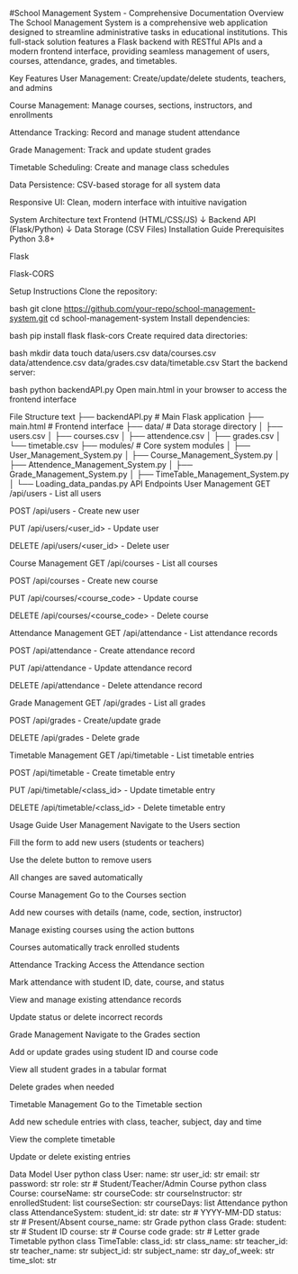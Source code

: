 #School Management System - Comprehensive Documentation
Overview
The School Management System is a comprehensive web application designed to streamline administrative tasks in educational institutions. This full-stack solution features a Flask backend with RESTful APIs and a modern frontend interface, providing seamless management of users, courses, attendance, grades, and timetables.

Key Features
User Management: Create/update/delete students, teachers, and admins

Course Management: Manage courses, sections, instructors, and enrollments

Attendance Tracking: Record and manage student attendance

Grade Management: Track and update student grades

Timetable Scheduling: Create and manage class schedules

Data Persistence: CSV-based storage for all system data

Responsive UI: Clean, modern interface with intuitive navigation

System Architecture
text
Frontend (HTML/CSS/JS) 
       ↓
Backend API (Flask/Python)
       ↓
Data Storage (CSV Files)
Installation Guide
Prerequisites
Python 3.8+

Flask

Flask-CORS

Setup Instructions
Clone the repository:

bash
git clone https://github.com/your-repo/school-management-system.git
cd school-management-system
Install dependencies:

bash
pip install flask flask-cors
Create required data directories:

bash
mkdir data
touch data/users.csv data/courses.csv data/attendence.csv data/grades.csv data/timetable.csv
Start the backend server:

bash
python backendAPI.py
Open main.html in your browser to access the frontend interface

File Structure
text
├── backendAPI.py             # Main Flask application
├── main.html                 # Frontend interface
├── data/                     # Data storage directory
│   ├── users.csv
│   ├── courses.csv
│   ├── attendence.csv
│   ├── grades.csv
│   └── timetable.csv
├── modules/                  # Core system modules
│   ├── User_Management_System.py
│   ├── Course_Management_System.py
│   ├── Attendence_Management_System.py
│   ├── Grade_Management_System.py
│   ├── TimeTable_Management_System.py
│   └── Loading_data_pandas.py
API Endpoints
User Management
GET /api/users - List all users

POST /api/users - Create new user

PUT /api/users/<user_id> - Update user

DELETE /api/users/<user_id> - Delete user

Course Management
GET /api/courses - List all courses

POST /api/courses - Create new course

PUT /api/courses/<course_code> - Update course

DELETE /api/courses/<course_code> - Delete course

Attendance Management
GET /api/attendance - List attendance records

POST /api/attendance - Create attendance record

PUT /api/attendance - Update attendance record

DELETE /api/attendance - Delete attendance record

Grade Management
GET /api/grades - List all grades

POST /api/grades - Create/update grade

DELETE /api/grades - Delete grade

Timetable Management
GET /api/timetable - List timetable entries

POST /api/timetable - Create timetable entry

PUT /api/timetable/<class_id> - Update timetable entry

DELETE /api/timetable/<class_id> - Delete timetable entry

Usage Guide
User Management
Navigate to the Users section

Fill the form to add new users (students or teachers)

Use the delete button to remove users

All changes are saved automatically

Course Management
Go to the Courses section

Add new courses with details (name, code, section, instructor)

Manage existing courses using the action buttons

Courses automatically track enrolled students

Attendance Tracking
Access the Attendance section

Mark attendance with student ID, date, course, and status

View and manage existing attendance records

Update status or delete incorrect records

Grade Management
Navigate to the Grades section

Add or update grades using student ID and course code

View all student grades in a tabular format

Delete grades when needed

Timetable Management
Go to the Timetable section

Add new schedule entries with class, teacher, subject, day and time

View the complete timetable

Update or delete existing entries

Data Model
User
python
class User:
    name: str
    user_id: str
    email: str
    password: str
    role: str  # Student/Teacher/Admin
Course
python
class Course:
    courseName: str
    courseCode: str
    courseInstructor: str
    enrolledStudent: list
    courseSection: str
    courseDays: list
Attendance
python
class AttendanceSystem:
    student_id: str
    date: str  # YYYY-MM-DD
    status: str  # Present/Absent
    course_name: str
Grade
python
class Grade:
    student: str  # Student ID
    course: str   # Course code
    grade: str    # Letter grade
Timetable
python
class TimeTable:
    class_id: str
    class_name: str
    teacher_id: str
    teacher_name: str
    subject_id: str
    subject_name: str
    day_of_week: str
    time_slot: str
